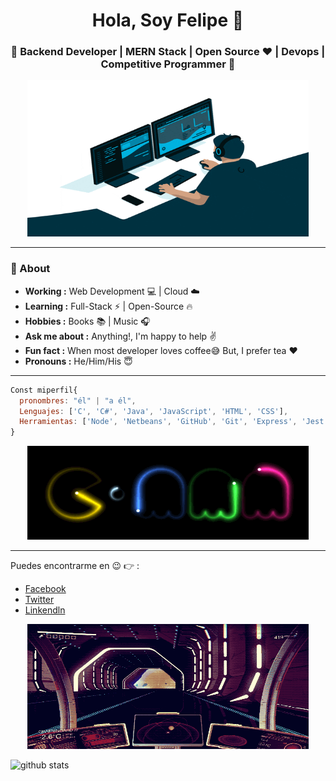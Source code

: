
<h1 align="center">Hola, Soy Felipe 👋 </h1>
<h3 align="center">🚀 Backend Developer | MERN Stack | Open Source ♥ | Devops | Competitive Programmer  🚀</h3>

<p align="Center" ><img src="https://github.com/FelipeReyesMi/FelipeReyesMi/blob/main/photo/programador.gif" height="250px" width ="450px"></p>
  
---------------------------------------------------------------------------------------------------------------------------------------------------------------------------------
### 🤔 About
-  **Working :**  Web Development :computer: | Cloud :cloud: 
-  **Learning :** Full-Stack :zap: | Open-Source :fire:	
-  **Hobbies :** Books :books: | Music :headphones:
-  **Ask me about :** Anything!, I'm happy to help :v:
-  **Fun fact :** When most developer loves coffee:sweat_smile: But, I prefer tea :heart: 
-  **Pronouns :** He/Him/His :innocent:

---------------------------------------------------------------------------------------------------------------------------------------------------------------------------------


```js
Const miperfil{
  pronombres: "él" | "a él",
  Lenguajes: ['C', 'C#', 'Java', 'JavaScript', 'HTML', 'CSS'],
  Herramientas: ['Node', 'Netbeans', 'GitHub', 'Git', 'Express', 'Jest', 'Postman']
}
```
<p align="Center" ><img src="https://github.com/FelipeReyesMi/FelipeReyesMi/blob/main/photo/pacman.gif" height="150px" width ="450px"></p>

---------------------------------------------------------------------------------------------------------------------------------------------------------------------------------



Puedes encontrarme en :wink: :point_right: :
- [Facebook](https://www.facebook.com/profile.php?id=100081813818636)
- [Twitter](https://twitter.com/reyes7604)
- [Linkendln](https://www.linkedin.com/in/felipe-reyes-miguel-604b9020a)

<p align="Center" ><img src="https://github.com/FelipeReyesMi/FelipeReyesMi/blob/main/photo/CvVD.gif" height="200px" width ="450px"></p>

![github stats](https://github-readme-stats.vercel.app/api?username=FelipeReyesMi&show_icons=true&theme=dark)

